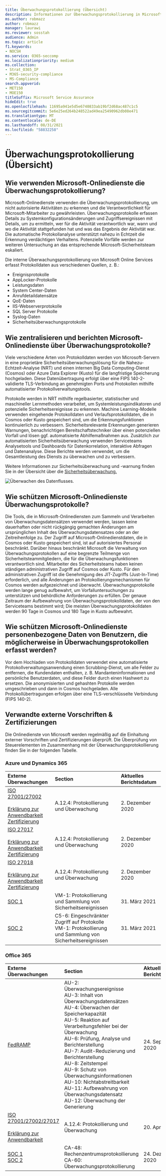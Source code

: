 ```yaml
---
title: Überwachungsprotokollierung (Übersicht)
description: Informationen zur Überwachungsprotokollierung in Microsoft 365
ms.author: robmazz
author: robmazz
manager: laurawi
ms.reviewer: sosstah
audience: Admin
ms.topic: article
f1.keywords:
- NOCSH
ms.service: O365-seccomp
ms.localizationpriority: medium
ms.collection:
- Strat_O365_IP
- M365-security-compliance
- MS-Compliance
search.appverid:
- MET150
- MOE150
titleSuffix: Microsoft Service Assurance
hideEdit: true
ms.openlocfilehash: 11695a941e5d5e6740833ab19bf2d68ac487c1c5
ms.sourcegitcommit: 5e6e25ed264b248522ad49ea25490962db08e471
ms.translationtype: MT
ms.contentlocale: de-DE
ms.lasthandoff: 08/31/2021
ms.locfileid: "58832258"
---
```

# <a name="audit-logging-overview"></a>Überwachungsprotokollierung (Übersicht)

## <a name="how-do-microsoft-online-services-employ-audit-logging"></a>Wie verwenden Microsoft-Onlinedienste die Überwachungsprotokollierung?

Microsoft-Onlinedienste verwenden die Überwachungsprotokollierung, um nicht autorisierte Aktivitäten zu erkennen und die Verantwortlichkeit für Microsoft-Mitarbeiter zu gewährleisten. Überwachungsprotokolle erfassen Details zu Systemkonfigurationsänderungen und Zugriffsereignissen mit Details, um zu ermitteln, wer für die Aktivität verantwortlich war, wann und wo die Aktivität stattgefunden hat und was das Ergebnis der Aktivität war. Die automatische Protokollanalyse unterstützt nahezu in Echtzeit die Erkennung verdächtigen Verhaltens. Potenzielle Vorfälle werden zur weiteren Untersuchung an das entsprechende Microsoft-Sicherheitsteam eskaliert.

Die interne Überwachungsprotokollierung von Microsoft Online Services erfasst Protokolldaten aus verschiedenen Quellen, z. B.:

- Ereignisprotokolle
- AppLocker-Protokolle
- Leistungsdaten
- System Center-Daten
- Anrufdetaildatensätze
- QoE-Daten
- IIS-Webserverprotokolle
- SQL Server Protokolle
- Syslog-Daten
- Sicherheitsüberwachungsprotokolle

## <a name="how-do-microsoft-online-services-centralize-and-report-on-audit-logs"></a>Wie zentralisieren und berichten Microsoft-Onlinedienste über Überwachungsprotokolle?

Viele verschiedene Arten von Protokolldaten werden von Microsoft-Servern in eine proprietäre Sicherheitsüberwachungslösung für die Nahezu-Echtzeit-Analyse (NRT) und einen internen Big Data Computing-Dienst (Cosmos) oder Azure Data Explorer (Kusto) für die langfristige Speicherung hochgeladen. Diese Datenübertragung erfolgt über eine FIPS 140-2-validierte TLS-Verbindung an genehmigten Ports und Protokollen mithilfe automatisierter Protokollverwaltungstools.

Protokolle werden in NRT mithilfe regelbasierter, statistischer und maschineller Lernmethoden verarbeitet, um Systemleistungsindikatoren und potenzielle Sicherheitsereignisse zu erkennen. Machine Learning-Modelle verwenden eingehende Protokolldaten und Verlaufsprotokolldaten, die in Cosmos oder Kusto gespeichert sind, um die Erkennungsfunktionen kontinuierlich zu verbessern. Sicherheitsrelevante Erkennungen generieren Warnungen, benachrichtigen Bereitschaftstechniker über einen potenziellen Vorfall und lösen ggf. automatisierte Abhilfemaßnahmen aus. Zusätzlich zur automatisierten Sicherheitsüberwachung verwenden Serviceteams Analysetools und Dashboards für Datenkorrelation, interaktive Abfragen und Datenanalyse. Diese Berichte werden verwendet, um die Gesamtleistung des Diensts zu überwachen und zu verbessern.

Weitere Informationen zur Sicherheitsüberwachung und -warnung finden Sie in der Übersicht über die [Sicherheitsüberwachung.](assurance-security-monitoring.md)

![Überwachen des Datenflusses.](../media/assurance-audit-data-flow.png)

## <a name="how-do-microsoft-online-services-protect-audit-logs"></a>Wie schützen Microsoft-Onlinedienste Überwachungsprotokolle?

Die Tools, die in Microsoft-Onlinediensten zum Sammeln und Verarbeiten von Überwachungsdatensätzen verwendet werden, lassen keine dauerhaften oder nicht rückgängig gemachten Änderungen am ursprünglichen Inhalt des Überwachungsdatensatzes oder an der Zeitreihenfolge zu. Der Zugriff auf Microsoft-Onlinedienstdaten, die in Cosmos oder Kusto gespeichert sind, ist auf autorisiertes Personal beschränkt. Darüber hinaus beschränkt Microsoft die Verwaltung von Überwachungsprotokollen auf eine begrenzte Teilmenge von Sicherheitsteammitgliedern, die für die Überwachungsfunktionen verantwortlich sind. Mitarbeiter des Sicherheitsteams haben keinen ständigen administrativen Zugriff auf Cosmos oder Kusto. Für den administrativen Zugriff ist die Genehmigung des JIT-Zugriffs (Just-In-Time) erforderlich, und alle Änderungen an Protokollierungsmechanismen für Cosmos werden aufgezeichnet und überwacht. Überwachungsprotokolle werden lange genug aufbewahrt, um Vorfalluntersuchungen zu unterstützen und behördliche Anforderungen zu erfüllen. Der genaue Zeitraum der Aufbewahrung von Überwachungsprotokolldaten, der von den Serviceteams bestimmt wird; Die meisten Überwachungsprotokolldaten werden 90 Tage in Cosmos und 180 Tage in Kusto aufbewahrt.

## <a name="how-do-microsoft-online-services-protect-user-personal-data-that-may-be-captured-in-audit-logs"></a>Wie schützen Microsoft-Onlinedienste personenbezogene Daten von Benutzern, die möglicherweise in Überwachungsprotokollen erfasst werden?

Vor dem Hochladen von Protokolldaten verwendet eine automatisierte Protokollverwaltungsanwendung einen Scrubbing-Dienst, um alle Felder zu entfernen, die Kundendaten enthalten, z. B. Mandanteninformationen und persönliche Benutzerdaten, und diese Felder durch einen Hashwert zu ersetzen. Die anonymisierten und gehashten Protokolle werden umgeschrieben und dann in Cosmos hochgeladen. Alle Protokollübertragungen erfolgen über eine TLS-verschlüsselte Verbindung (FIPS 140-2).

## <a name="related-external-regulations--certifications"></a>Verwandte externe Vorschriften & Zertifizierungen

Die Onlinedienste von Microsoft werden regelmäßig auf die Einhaltung externer Vorschriften und Zertifizierungen überprüft. Die Überprüfung von Steuerelementen im Zusammenhang mit der Überwachungsprotokollierung finden Sie in der folgenden Tabelle.

### <a name="azure-and-dynamics-365"></a>Azure und Dynamics 365

| **Externe Überwachungen** | **Section** | **Aktuelles Berichtsdatum** |
|:--------------------|:------------|:-----------------------|
| [ISO 27001/27002](https://servicetrust.microsoft.com/ViewPage/MSComplianceGuideV3?command=Download&downloadType=Document&downloadId=e9116047-f327-430c-a83f-166b7e561ad6&tab=7027ead0-3d6b-11e9-b9e1-290b1eb4cdeb&docTab=7027ead0-3d6b-11e9-b9e1-290b1eb4cdeb_ISO_Reports) <br><br> [Erklärung zur Anwendbarkeit](https://servicetrust.microsoft.com/ViewPage/MSComplianceGuideV3?command=Download&downloadType=Document&downloadId=00af6c3e-7f3e-4e0d-8b0e-79f45ef2cef1&tab=7027ead0-3d6b-11e9-b9e1-290b1eb4cdeb&docTab=7027ead0-3d6b-11e9-b9e1-290b1eb4cdeb_ISO_Reports) <br> [Zertifizierung](https://servicetrust.microsoft.com/ViewPage/MSComplianceGuideV3?command=Download&downloadType=Document&downloadId=d7af5304-3a31-40e6-9abb-e26352305d41&tab=7027ead0-3d6b-11e9-b9e1-290b1eb4cdeb&docTab=7027ead0-3d6b-11e9-b9e1-290b1eb4cdeb_ISO_Reports) | A.12.4: Protokollierung und Überwachung | 2. Dezember 2020 |
| [ISO 27017](https://servicetrust.microsoft.com/ViewPage/MSComplianceGuideV3?command=Download&downloadType=Document&downloadId=e9116047-f327-430c-a83f-166b7e561ad6&tab=7027ead0-3d6b-11e9-b9e1-290b1eb4cdeb&docTab=7027ead0-3d6b-11e9-b9e1-290b1eb4cdeb_ISO_Reports) <br><br> [Erklärung zur Anwendbarkeit](https://servicetrust.microsoft.com/ViewPage/MSComplianceGuideV3?command=Download&downloadType=Document&downloadId=a3bca0ac-867d-4204-b66b-13665f5f1e8d&tab=7027ead0-3d6b-11e9-b9e1-290b1eb4cdeb&docTab=7027ead0-3d6b-11e9-b9e1-290b1eb4cdeb_ISO_Reports) <br> [Zertifizierung](https://servicetrust.microsoft.com/ViewPage/MSComplianceGuideV3?command=Download&downloadType=Document&downloadId=25718a8a-f34d-41e1-a95a-c49246508787&tab=7027ead0-3d6b-11e9-b9e1-290b1eb4cdeb&docTab=7027ead0-3d6b-11e9-b9e1-290b1eb4cdeb_ISO_Reports) | A.12.4: Protokollierung und Überwachung | 2. Dezember 2020 |
| [ISO 27018](https://servicetrust.microsoft.com/ViewPage/MSComplianceGuideV3?command=Download&downloadType=Document&downloadId=e9116047-f327-430c-a83f-166b7e561ad6&tab=7027ead0-3d6b-11e9-b9e1-290b1eb4cdeb&docTab=7027ead0-3d6b-11e9-b9e1-290b1eb4cdeb_ISO_Reports) <br><br> [Erklärung zur Anwendbarkeit](https://servicetrust.microsoft.com/ViewPage/MSComplianceGuideV3?command=Download&downloadType=Document&downloadId=00af6c3e-7f3e-4e0d-8b0e-79f45ef2cef1&tab=7027ead0-3d6b-11e9-b9e1-290b1eb4cdeb&docTab=7027ead0-3d6b-11e9-b9e1-290b1eb4cdeb_ISO_Reports) <br> [Zertifizierung](https://servicetrust.microsoft.com/ViewPage/MSComplianceGuideV3?command=Download&downloadType=Document&downloadId=56904fc3-0942-4ff5-9eef-7cabc751a25c&tab=7027ead0-3d6b-11e9-b9e1-290b1eb4cdeb&docTab=7027ead0-3d6b-11e9-b9e1-290b1eb4cdeb_ISO_Reports) | A.12.4: Protokollierung und Überwachung | 2. Dezember 2020 |
| [SOC 1](https://servicetrust.microsoft.com/ViewPage/MSComplianceGuideV3?command=Download&downloadType=Document&downloadId=b8721ebd-af20-42fe-b22f-8332b0a19517&tab=7027ead0-3d6b-11e9-b9e1-290b1eb4cdeb&docTab=7027ead0-3d6b-11e9-b9e1-290b1eb4cdeb_SOC_%2F_SSAE_16_Reports) | VM-1: Protokollierung und Sammlung von Sicherheitsereignissen | 31. März 2021 |
| [SOC 2](https://servicetrust.microsoft.com/ViewPage/MSComplianceGuideV3?command=Download&downloadType=Document&downloadId=234a0f57-83c1-4afc-a586-a0e7a59592f7&tab=7027ead0-3d6b-11e9-b9e1-290b1eb4cdeb&docTab=7027ead0-3d6b-11e9-b9e1-290b1eb4cdeb_SOC_%2F_SSAE_16_Reports) | C5-6: Eingeschränkter Zugriff auf Protokolle <br> VM-1: Protokollierung und Sammlung von Sicherheitsereignissen | 31. März 2021 |

### <a name="office-365"></a>Office 365

| **Externe Überwachungen** | **Section** | **Aktuelles Berichtsdatum** |
|:--------------------|:------------|:-----------------------|
| [FedRAMP](https://compliance.microsoft.com/compliancemanager) | AU-2: Überwachungsereignisse <br> AU-3: Inhalt von Überwachungsdatensätzen <br> AU-4: Überwachen der Speicherkapazität <br> AU-5: Reaktion auf Verarbeitungsfehler bei der Überwachung <br> AU-6: Prüfung, Analyse und Berichterstellung <br> AU-7: Audit-Reduzierung und Berichterstellung <br> AU-8: Zeitstempel <br> AU-9: Schutz von Überwachungsinformationen  <br> AU-10: Nichtabstreitbarkeit <br> AU-11: Aufbewahrung von Überwachungsdatensatz <br> AU-12: Überwachung der Generierung  | 24. September 2020 |
| [ISO 27001/27002/27017](https://servicetrust.microsoft.com/ViewPage/MSComplianceGuideV3?command=Download&downloadType=Document&downloadId=8d625374-4f2d-49f8-9d37-a4281ba98222&tab=7027ead0-3d6b-11e9-b9e1-290b1eb4cdeb&docTab=7027ead0-3d6b-11e9-b9e1-290b1eb4cdeb_ISO_Reports) <br><br> [Erklärung zur Anwendbarkeit](https://servicetrust.microsoft.com/ViewPage/MSComplianceGuideV3?command=Download&downloadType=Document&downloadId=c0df4ce8-c77e-4183-84eb-c8688470d8b1&tab=7027ead0-3d6b-11e9-b9e1-290b1eb4cdeb&docTab=7027ead0-3d6b-11e9-b9e1-290b1eb4cdeb_ISO_Reports) | A.12.4: Protokollierung und Überwachung | 20. April 2021 |
| [SOC 1](https://servicetrust.microsoft.com/ViewPage/MSComplianceGuideV3?command=Download&downloadType=Document&downloadId=90df3f9c-3aaf-4dbf-99d0-ca9f2991721b&tab=7027ead0-3d6b-11e9-b9e1-290b1eb4cdeb&docTab=7027ead0-3d6b-11e9-b9e1-290b1eb4cdeb_SOC_%2F_SSAE_16_Reports) <br> [SOC 2](https://servicetrust.microsoft.com/ViewPage/MSComplianceGuideV3?command=Download&downloadType=Document&downloadId=a73c1738-7892-42b7-acd3-87b6371c53f6&tab=7027ead0-3d6b-11e9-b9e1-290b1eb4cdeb&docTab=7027ead0-3d6b-11e9-b9e1-290b1eb4cdeb_SOC_%2F_SSAE_16_Reports) | CA-48: Rechenzentrumsprotokollierung <br> CA-60: Überwachungsprotokollierung | 24. Dezember 2020 |